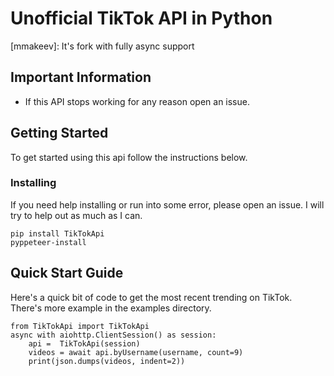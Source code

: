 
# Unofficial TikTok API in Python

[mmakeev]: It's fork with fully async support


## Important Information
* If this API stops working for any reason open an issue.

## Getting Started

To get started using this api follow the instructions below.

### Installing

If you need help installing or run into some error, please open an issue. I will try to help out as much as I can.

```
pip install TikTokApi
pyppeteer-install
```

## Quick Start Guide

Here's a quick bit of code to get the most recent trending on TikTok. There's more example in the examples directory.


```
from TikTokApi import TikTokApi
async with aiohttp.ClientSession() as session:
    api =  TikTokApi(session)
    videos = await api.byUsername(username, count=9)
    print(json.dumps(videos, indent=2))
```
